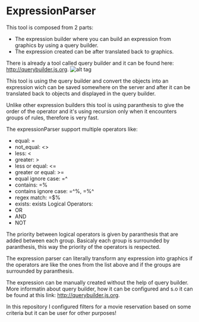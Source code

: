 # ExpressionParser
This tool is composed from 2 parts:
- The expression builder where you can build an expression from graphics by using a query builder.
- The expression created can be after translated back to graphics.

There is already a tool called query builder and it can be found here: http://querybuilder.js.org.
![alt tag](https://github.com/aciurea/ExpressionParser/blob/master/expression.png)

This tool is using the query builder and convert the objects into an expression wich can be saved somewhere on the server and after it can be translated back to objects and displayed in the query builder.

Unlike other expression builders this tool is using paranthesis to give the order of the operator and it's using recursion only when it encounters groups of rules, therefore is very fast.

The expressionParser support multiple operators like: 
-  equal: =
-  not_equal: <>
-  less: <
-  greater: >
- less or equal: <=
- greater or equal: >=
- equal ignore case: =^
- contains: =%
- contains ignore case: =^%, =%^
- regex match: =$%
- exists: exists
Logical Operators:
- OR
- AND
- NOT

The priority between logical operators is given by paranthesis that are added between each group.
Basicaly each group is surrounded by paranthesis, this way the priority of the operators is respected.

The expression parser can literally transform any expression into graphics if the operators are like the ones from the list above and if the groups are surrounded by paranthesis.

The expression can be manually created without the help of query builder.
More informatin about query builder, how it can be configured and s.o it can be found at this link: http://querybuilder.js.org.

In this repository I configured filters for a movie reservation based on some criteria but it can be user for other purposes!
